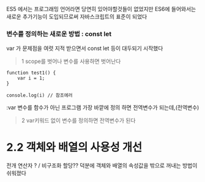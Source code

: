 ES5 에서는 프로그래밍 언어라면 당연히 있어야할것들이 없었지만
ES6에 들어와서는 새로운 추가기능이 도입되므로써 자바스크립트의 표준이 되었다

### 변수를 정의하는 새로운 방법 : const let

var 가 문제점을 여럿 지적 받으면서 const let 등이 대두되기 시작했다

> 1 scope를 벗어나 변수를 사용하면 벗어난다

```
function test1() {
    var i = 1;
}

console.log(i) // 참조에러
```

:var 변수를 함수가 아닌 프로그램 가장 바깥에 정의 하면 전역변수가 되는데,(전역변수)

> 2 var키워드 없이 변수를 정의하면 전역변수가 된다

# 2.2 객체와 배열의 사용성 개선

전개 연산자 ? / 비구조화 할당?? 덕분에 객체와 배열의 속성값을 밖으로 꺼내는 방법이 쉬워졌다

